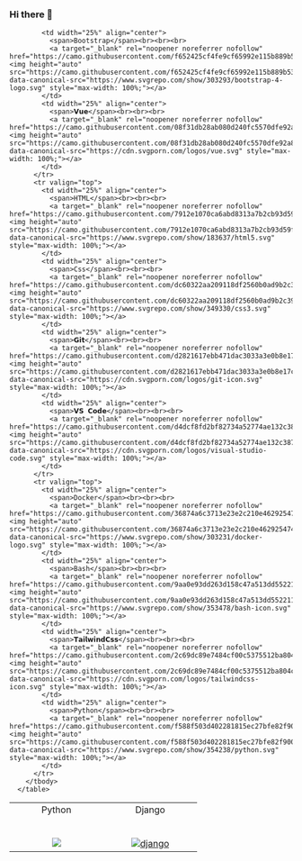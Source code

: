 ### Hi there 👋

<!--
**CuevaTomasArg/CuevaTomasArg** is a ✨ _special_ ✨ repository because its `README.md` (this file) appears on your GitHub profile.

Here are some ideas to get you started:

- 🔭 I’m currently working on ...
- 🌱 I’m currently learning ...
- 👯 I’m looking to collaborate on ...
- 🤔 I’m looking for help with ...
- 💬 Ask me about ...
- 📫 How to reach me: ...
- 😄 Pronouns: ...
- ⚡ Fun fact: ...
-->

<table>
        <tbody>
          <tr valign="top">
            <td width="25%" align="center">
              <span>Python</span><br><br><br>
              <a target="_blank" rel="noopener noreferrer nofollow" href="https://camo.githubusercontent.com/f588f503d402281815ec27bfe82f9009daa8e2c6f364b83c9ef45c4873d9cd19/68747470733a2f2f7777772e7376677265706f2e636f6d2f73686f772f3335343233382f707974686f6e2e737667"><img height="auto" src="https://camo.githubusercontent.com/f588f503d402281815ec27bfe82f9009daa8e2c6f364b83c9ef45c4873d9cd19/68747470733a2f2f7777772e7376677265706f2e636f6d2f73686f772f3335343233382f707974686f6e2e737667" data-canonical-src="https://www.svgrepo.com/show/354238/python.svg" style="max-width: 100%;"></a>
            </td>
            <td width="25%" align="center">
  <span>Django</span><br><br><br>
  <a target="_blank" rel="noopener noreferrer nofollow" href="https://www.djangoproject.com/"><img height="auto" src="https://www.vectorlogo.zone/logos/djangoproject/djangoproject-ar21.svg" alt="django" style="max-width:100%;"></a>
</td>

            <td width="25%" align="center">
              <span>Bootstrap</span><br><br><br>
              <a target="_blank" rel="noopener noreferrer nofollow" href="https://camo.githubusercontent.com/f652425cf4fe9cf65992e115b889b53f7e3fd2582e145f2992e14b7675ded09e/68747470733a2f2f7777772e7376677265706f2e636f6d2f73686f772f3330333239332f626f6f7473747261702d342d6c6f676f2e737667"><img height="auto" src="https://camo.githubusercontent.com/f652425cf4fe9cf65992e115b889b53f7e3fd2582e145f2992e14b7675ded09e/68747470733a2f2f7777772e7376677265706f2e636f6d2f73686f772f3330333239332f626f6f7473747261702d342d6c6f676f2e737667" data-canonical-src="https://www.svgrepo.com/show/303293/bootstrap-4-logo.svg" style="max-width: 100%;"></a>
            </td>
            <td width="25%" align="center">
              <span>𝗩𝘂𝗲</span><br><br><br>
              <a target="_blank" rel="noopener noreferrer nofollow" href="https://camo.githubusercontent.com/08f31db28ab080d240fc5570dfe92a868d279e76a564108f2eee4356ad592a86/68747470733a2f2f63646e2e737667706f726e2e636f6d2f6c6f676f732f7675652e737667"><img height="auto" src="https://camo.githubusercontent.com/08f31db28ab080d240fc5570dfe92a868d279e76a564108f2eee4356ad592a86/68747470733a2f2f63646e2e737667706f726e2e636f6d2f6c6f676f732f7675652e737667" data-canonical-src="https://cdn.svgporn.com/logos/vue.svg" style="max-width: 100%;"></a>
            </td>
          </tr>
          <tr valign="top">
            <td width="25%" align="center">
              <span>HTML</span><br><br><br>
              <a target="_blank" rel="noopener noreferrer nofollow" href="https://camo.githubusercontent.com/7912e1070ca6abd8313a7b2cb93d59f84d4f4cf11ae3eed7b46548c7054ac55a/68747470733a2f2f7777772e7376677265706f2e636f6d2f73686f772f3138333633372f68746d6c352e737667"><img height="auto" src="https://camo.githubusercontent.com/7912e1070ca6abd8313a7b2cb93d59f84d4f4cf11ae3eed7b46548c7054ac55a/68747470733a2f2f7777772e7376677265706f2e636f6d2f73686f772f3138333633372f68746d6c352e737667" data-canonical-src="https://www.svgrepo.com/show/183637/html5.svg" style="max-width: 100%;"></a>
            </td>
            <td width="25%" align="center">
              <span>Css</span><br><br><br>
              <a target="_blank" rel="noopener noreferrer nofollow" href="https://camo.githubusercontent.com/dc60322aa209118df2560b0ad9b2c39f802813b86748b9691aa0448f64928a6a/68747470733a2f2f7777772e7376677265706f2e636f6d2f73686f772f3334393333302f637373332e737667"><img height="auto" src="https://camo.githubusercontent.com/dc60322aa209118df2560b0ad9b2c39f802813b86748b9691aa0448f64928a6a/68747470733a2f2f7777772e7376677265706f2e636f6d2f73686f772f3334393333302f637373332e737667" data-canonical-src="https://www.svgrepo.com/show/349330/css3.svg" style="max-width: 100%;"></a>
            </td>
            <td width="25%" align="center">
              <span>𝗚𝗶𝘁</span><br><br><br>
              <a target="_blank" rel="noopener noreferrer nofollow" href="https://camo.githubusercontent.com/d2821617ebb471dac3033a3e0b8e17c692f6ed59c0c9ad8acdfa7562a6ea6a81/68747470733a2f2f63646e2e737667706f726e2e636f6d2f6c6f676f732f6769742d69636f6e2e737667"><img height="auto" src="https://camo.githubusercontent.com/d2821617ebb471dac3033a3e0b8e17c692f6ed59c0c9ad8acdfa7562a6ea6a81/68747470733a2f2f63646e2e737667706f726e2e636f6d2f6c6f676f732f6769742d69636f6e2e737667" data-canonical-src="https://cdn.svgporn.com/logos/git-icon.svg" style="max-width: 100%;"></a>
            </td>
            <td width="25%" align="center">
              <span>𝗩𝗦 𝗖𝗼𝗱𝗲</span><br><br><br>
              <a target="_blank" rel="noopener noreferrer nofollow" href="https://camo.githubusercontent.com/d4dcf8fd2bf82734a52774ae132c387357221a5d144ef0356e52c66a2d9f41e9/68747470733a2f2f63646e2e737667706f726e2e636f6d2f6c6f676f732f76697375616c2d73747564696f2d636f64652e737667"><img height="auto" src="https://camo.githubusercontent.com/d4dcf8fd2bf82734a52774ae132c387357221a5d144ef0356e52c66a2d9f41e9/68747470733a2f2f63646e2e737667706f726e2e636f6d2f6c6f676f732f76697375616c2d73747564696f2d636f64652e737667" data-canonical-src="https://cdn.svgporn.com/logos/visual-studio-code.svg" style="max-width: 100%;"></a>
            </td>
          </tr>
          <tr valign="top">
            <td width="25%" align="center">
              <span>Docker</span><br><br><br>
              <a target="_blank" rel="noopener noreferrer nofollow" href="https://camo.githubusercontent.com/36874a6c3713e23e2c210e462925474eea61aba87a8d59daade3d7a313b2f424/68747470733a2f2f7777772e7376677265706f2e636f6d2f73686f772f3330333233312f646f636b65722d6c6f676f2e737667"><img height="auto" src="https://camo.githubusercontent.com/36874a6c3713e23e2c210e462925474eea61aba87a8d59daade3d7a313b2f424/68747470733a2f2f7777772e7376677265706f2e636f6d2f73686f772f3330333233312f646f636b65722d6c6f676f2e737667" data-canonical-src="https://www.svgrepo.com/show/303231/docker-logo.svg" style="max-width: 100%;"></a>
            </td>
            <td width="25%" align="center">
              <span>Bash</span><br><br><br>
              <a target="_blank" rel="noopener noreferrer nofollow" href="https://camo.githubusercontent.com/9aa0e93dd263d158c47a513dd552211d571375bca4820998026e2b909db8d616/68747470733a2f2f7777772e7376677265706f2e636f6d2f73686f772f3335333437382f626173682d69636f6e2e737667"><img height="auto" src="https://camo.githubusercontent.com/9aa0e93dd263d158c47a513dd552211d571375bca4820998026e2b909db8d616/68747470733a2f2f7777772e7376677265706f2e636f6d2f73686f772f3335333437382f626173682d69636f6e2e737667" data-canonical-src="https://www.svgrepo.com/show/353478/bash-icon.svg" style="max-width: 100%;"></a>
            </td>
            <td width="25%" align="center">
              <span>𝗧𝗮𝗶𝗹𝘄𝗶𝗻𝗱𝗖𝘀𝘀</span><br><br><br>
              <a target="_blank" rel="noopener noreferrer nofollow" href="https://camo.githubusercontent.com/2c69dc89e7484cf00c5375512ba804c3b7ca8284dab85a8782af3f2bfbeb52c1/68747470733a2f2f63646e2e737667706f726e2e636f6d2f6c6f676f732f7461696c77696e646373732d69636f6e2e737667"><img height="auto" src="https://camo.githubusercontent.com/2c69dc89e7484cf00c5375512ba804c3b7ca8284dab85a8782af3f2bfbeb52c1/68747470733a2f2f63646e2e737667706f726e2e636f6d2f6c6f676f732f7461696c77696e646373732d69636f6e2e737667" data-canonical-src="https://cdn.svgporn.com/logos/tailwindcss-icon.svg" style="max-width: 100%;"></a>
            </td>
            <td width="25%" align="center">
              <span>Python</span><br><br><br>
              <a target="_blank" rel="noopener noreferrer nofollow" href="https://camo.githubusercontent.com/f588f503d402281815ec27bfe82f9009daa8e2c6f364b83c9ef45c4873d9cd19/68747470733a2f2f7777772e7376677265706f2e636f6d2f73686f772f3335343233382f707974686f6e2e737667"><img height="auto" src="https://camo.githubusercontent.com/f588f503d402281815ec27bfe82f9009daa8e2c6f364b83c9ef45c4873d9cd19/68747470733a2f2f7777772e7376677265706f2e636f6d2f73686f772f3335343233382f707974686f6e2e737667" data-canonical-src="https://www.svgrepo.com/show/354238/python.svg" style="max-width: 100%;"></a>
            </td>
          </tr>
        </tbody>
      </table>
